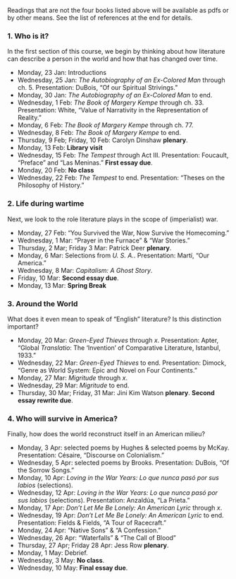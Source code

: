 Readings that are not the four books listed above will be available as pdfs
or by other means. See the list of references at the end for details.

### 1. Who is it?

In the first section of this course, we begin by thinking about how literature
can describe a person in the world and how that has changed over time.

* Monday, 23 Jan: Introductions
* Wednesday, 25 Jan: _The Autobiography of an Ex-Colored Man_ through ch. 5. Presentation: DuBois, “Of our Spiritual Strivings.”
* Monday, 30 Jan: _The Autobiography of an Ex-Colored Man_ to end. 
* Wednesday, 1 Feb: _The Book of Margery Kempe_ through ch. 33. Presentation: White, “Value of Narrativity in the Representation of Reality.”
* Monday, 6 Feb: _The Book of Margery Kempe_ through ch. 77. 
* Wednesday, 8 Feb: _The Book of Margery Kempe_ to end.
* Thursday, 9 Feb; Friday, 10 Feb: Carolyn Dinshaw **plenary**.
* Monday, 13 Feb: **Library visit**
* Wednesday, 15 Feb: _The Tempest_ through Act III. Presentation: Foucault, “Preface” and “Las Meninas.” **First essay due**.
* Monday, 20 Feb: **No class**
* Wednesday, 22 Feb: _The Tempest_ to end. Presentation: “Theses on the Philosophy of History.”

### 2. Life during wartime

Next, we look to the role literature plays in the scope of (imperialist) war.

* Monday, 27 Feb: “You Survived the War, Now Survive the Homecoming.”
* Wednesday, 1 Mar: “Prayer in the Furnace” & “War Stories.”
* Thursday, 2 Mar; Friday 3 Mar: Patrick Deer **plenary**.
* Monday, 6 Mar: Selections from *U. S. A.*. Presentation: Martí, “Our America.”
* Wednesday, 8 Mar: _Capitalism: A Ghost Story_.
* Friday, 10 Mar: **Second essay due**.
* Monday, 13 Mar: **Spring Break**

### 3. Around the World

What does it even mean to speak of “English” literature? Is this distinction important?

* Monday, 20 Mar: _Green-Eyed Thieves_ through *x*. Presentation: Apter, “Global *Translatio*: The ‘Invention’ of Comparative Literature, Istanbul, 1933.”
* Wednesday, 22 Mar: _Green-Eyed Thieves_ to end. Presentation: Dimock, “Genre as World System: Epic and Novel on Four Continents.”
* Monday, 27 Mar: _Migritude_ through *x*. 
* Wednesday, 29 Mar: _Migritude_ to end.
* Thursday, 30 Mar; Friday, 31 Mar: Jini Kim Watson **plenary**. **Second essay rewrite due**.

### 4. Who will survive in America?

Finally, how does the world reconstruct itself in an American milieu?

* Monday, 3 Apr: selected poems by Hughes & selected poems by McKay. Presentation: Césaire, “Discourse on Colonialism.”
* Wednesday, 5 Apr: selected poems by Brooks. Presentation: DuBois, “Of the Sorrow Songs.”
* Monday, 10 Apr: *Loving in the War Years: Lo que nunca pasó por sus labios*  (selections).
* Wednesday, 12 Apr: *Loving in the War Years: Lo que nunca pasó por sus labios*  (selections). Presentation: Anzaldúa, “La Prieta.”
* Monday, 17 Apr: *Don’t Let Me Be Lonely: An American Lyric* through *x*.
* Wednesday, 19 Apr: *Don’t Let Me Be Lonely: An American Lyric* to end. Presentation: Fields & Fields, “A Tour of Racecraft.”
* Monday, 24 Apr: “Native Sons” & “A Confession.”
* Wednesday, 26 Apr: “Waterfalls” & “The Call of Blood”
* Thursday, 27 Apr; Friday 28 Apr: Jess Row **plenary**.
* Monday, 1 May: Debrief.
* Wednesday, 3 May: **No class**.
* Wednesday, 10 May: **Final essay due**.

